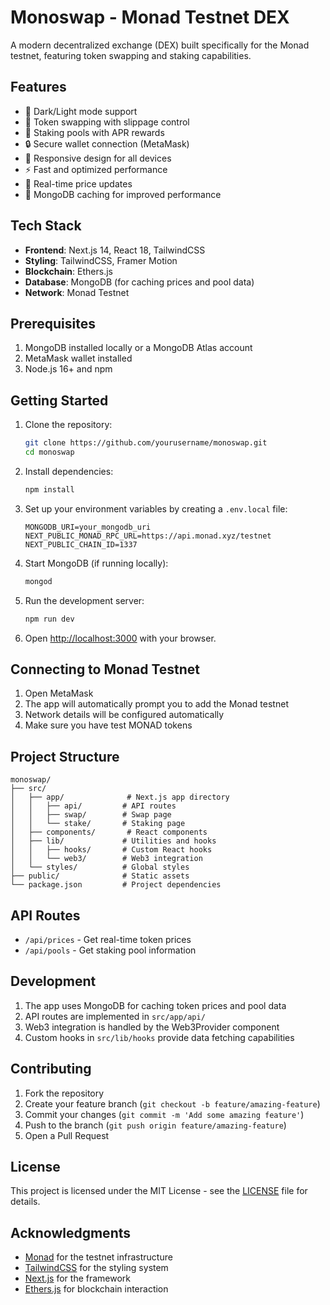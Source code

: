 # Monoswap - Monad Testnet DEX

A modern decentralized exchange (DEX) built specifically for the Monad testnet, featuring token swapping and staking capabilities.

## Features

- 🌙 Dark/Light mode support
- 💱 Token swapping with slippage control
- 🏦 Staking pools with APR rewards
- 🔒 Secure wallet connection (MetaMask)
- 📱 Responsive design for all devices
- ⚡ Fast and optimized performance
- 🔄 Real-time price updates
- 💾 MongoDB caching for improved performance

## Tech Stack

- **Frontend**: Next.js 14, React 18, TailwindCSS
- **Styling**: TailwindCSS, Framer Motion
- **Blockchain**: Ethers.js
- **Database**: MongoDB (for caching prices and pool data)
- **Network**: Monad Testnet

## Prerequisites

1. MongoDB installed locally or a MongoDB Atlas account
2. MetaMask wallet installed
3. Node.js 16+ and npm

## Getting Started

1. Clone the repository:
   ```bash
   git clone https://github.com/yourusername/monoswap.git
   cd monoswap
   ```

2. Install dependencies:
   ```bash
   npm install
   ```

3. Set up your environment variables by creating a `.env.local` file:
   ```
   MONGODB_URI=your_mongodb_uri
   NEXT_PUBLIC_MONAD_RPC_URL=https://api.monad.xyz/testnet
   NEXT_PUBLIC_CHAIN_ID=1337
   ```

4. Start MongoDB (if running locally):
   ```bash
   mongod
   ```

5. Run the development server:
   ```bash
   npm run dev
   ```

6. Open [http://localhost:3000](http://localhost:3000) with your browser.

## Connecting to Monad Testnet

1. Open MetaMask
2. The app will automatically prompt you to add the Monad testnet
3. Network details will be configured automatically
4. Make sure you have test MONAD tokens

## Project Structure

```
monoswap/
├── src/
│   ├── app/              # Next.js app directory
│   │   ├── api/         # API routes
│   │   ├── swap/        # Swap page
│   │   └── stake/       # Staking page
│   ├── components/       # React components
│   ├── lib/             # Utilities and hooks
│   │   ├── hooks/       # Custom React hooks
│   │   └── web3/        # Web3 integration
│   └── styles/          # Global styles
├── public/              # Static assets
└── package.json         # Project dependencies
```

## API Routes

- `/api/prices` - Get real-time token prices
- `/api/pools` - Get staking pool information

## Development

1. The app uses MongoDB for caching token prices and pool data
2. API routes are implemented in `src/app/api/`
3. Web3 integration is handled by the Web3Provider component
4. Custom hooks in `src/lib/hooks` provide data fetching capabilities

## Contributing

1. Fork the repository
2. Create your feature branch (`git checkout -b feature/amazing-feature`)
3. Commit your changes (`git commit -m 'Add some amazing feature'`)
4. Push to the branch (`git push origin feature/amazing-feature`)
5. Open a Pull Request

## License

This project is licensed under the MIT License - see the [LICENSE](LICENSE) file for details.

## Acknowledgments

- [Monad](https://monad.xyz/) for the testnet infrastructure
- [TailwindCSS](https://tailwindcss.com/) for the styling system
- [Next.js](https://nextjs.org/) for the framework
- [Ethers.js](https://docs.ethers.io/) for blockchain interaction 
